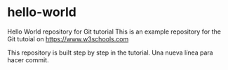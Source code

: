 # hello-world
Hello World repository for Git tutorial
This is an example repository for the Git tutoial on https://www.w3schools.com

This repository is built step by step in the tutorial.
Una nueva línea para hacer commit.

